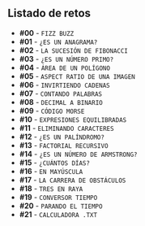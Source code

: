 ## Listado de retos
* **#00** - `FIZZ BUZZ`
* **#01** - `¿ES UN ANAGRAMA?`
* **#02** - `LA SUCESIÓN DE FIBONACCI`
* **#03** - `¿ES UN NÚMERO PRIMO?`
* **#04** - `ÁREA DE UN POLÍGONO`
* **#05** - `ASPECT RATIO DE UNA IMAGEN`
* **#06** - `INVIRTIENDO CADENAS`
* **#07** - `CONTANDO PALABRAS`
* **#08** - `DECIMAL A BINARIO`
* **#09** - `CÓDIGO MORSE`
* **#10** - `EXPRESIONES EQUILIBRADAS`
* **#11** - `ELIMINANDO CARACTERES`
* **#12** - `¿ES UN PALÍNDROMO?`
* **#13** - `FACTORIAL RECURSIVO`
* **#14** - `¿ES UN NÚMERO DE ARMSTRONG?`
* **#15** - `¿CUÁNTOS DÍAS?`
* **#16** - `EN MAYÚSCULA`
* **#17** - `LA CARRERA DE OBSTÁCULOS`
* **#18** - `TRES EN RAYA`
* **#19** - `CONVERSOR TIEMPO`
* **#20** - `PARANDO EL TIEMPO`
* **#21** - `CALCULADORA .TXT`
